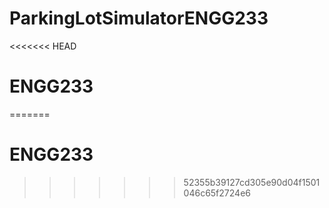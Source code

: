 # ParkingLotSimulatorENGG233
<<<<<<< HEAD
# ENGG233
=======
# ENGG233
>>>>>>> 52355b39127cd305e90d04f1501046c65f2724e6
